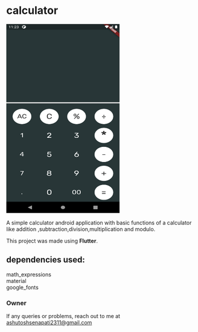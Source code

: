 # calculator
<img src="https://github.com/Recker4244/Calculator_App/blob/main/calculator.png" width="300" height="500"/>

A simple calculator android application with basic functions of a calculator like addition ,subtraction,division,multiplication and modulo.

This project was made using **Flutter**.

## dependencies used:
math_expressions  
material  
google_fonts  

### Owner
If any queries or problems, reach out to me at <ashutoshsenapati2311@gmail.com>



